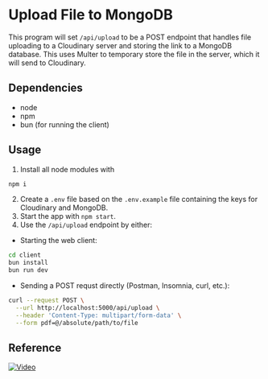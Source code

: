 # Upload File to MongoDB

This program will set `/api/upload` to be a POST endpoint that handles file uploading to a Cloudinary server and storing the link to a MongoDB database.
This uses Multer to temporary store the file in the server, which it will send to Cloudinary.

## Dependencies

- node
- npm
- bun (for running the client)

## Usage

1. Install all node modules with
```bash
npm i
```
2. Create a `.env` file based on the `.env.example` file containing the keys for Cloudinary and MongoDB.
3. Start the app with `npm start`.
4. Use the `/api/upload` endpoint by either:
 - Starting the web client:
```bash
cd client
bun install
bun run dev
```
 - Sending a POST requst directly (Postman, Insomnia, curl, etc.):
```bash
curl --request POST \
  --url http://localhost:5000/api/upload \
  --header 'Content-Type: multipart/form-data' \
  --form pdf=@/absolute/path/to/file
```

## Reference

[![Video](https://img.youtube.com/vi/3Gj_mL9JJ6k/maxresdefault.jpg)](https://www.youtube.com/watch?v=3Gj_mL9JJ6k)
